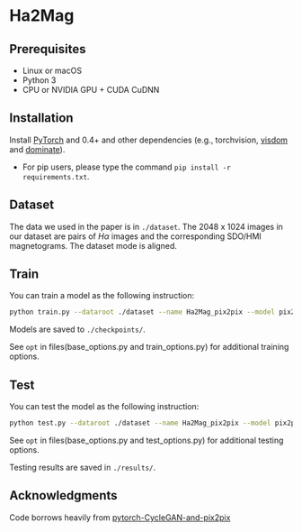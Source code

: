 # Ha2Mag

## Prerequisites
- Linux or macOS
- Python 3
- CPU or NVIDIA GPU + CUDA CuDNN

## Installation
Install [PyTorch](http://pytorch.org) and 0.4+ and other dependencies (e.g., torchvision, [visdom](https://github.com/facebookresearch/visdom) and [dominate](https://github.com/Knio/dominate)).
  - For pip users, please type the command `pip install -r requirements.txt`.

## Dataset
The data we used in the paper is in `./dataset`. 
The 2048 x 1024 images in our dataset are pairs of $H\alpha$ images and the corresponding SDO/HMI magnetograms. The dataset mode is aligned.

## Train
You can train a model as the following instruction: 
```bash
python train.py --dataroot ./dataset --name Ha2Mag_pix2pix --model pix2pix
```
Models are saved to `./checkpoints/`.

See `opt` in files(base_options.py and train_options.py) for additional training options.

## Test
You can test the model as the following instruction:
```bash
python test.py --dataroot ./dataset --name Ha2Mag_pix2pix --model pix2pix
```
See `opt` in files(base_options.py and test_options.py) for additional testing options.

Testing results are saved in `./results/`.

## Acknowledgments
Code borrows heavily from [pytorch-CycleGAN-and-pix2pix](https://github.com/junyanz/pytorch-CycleGAN-and-pix2pix)
